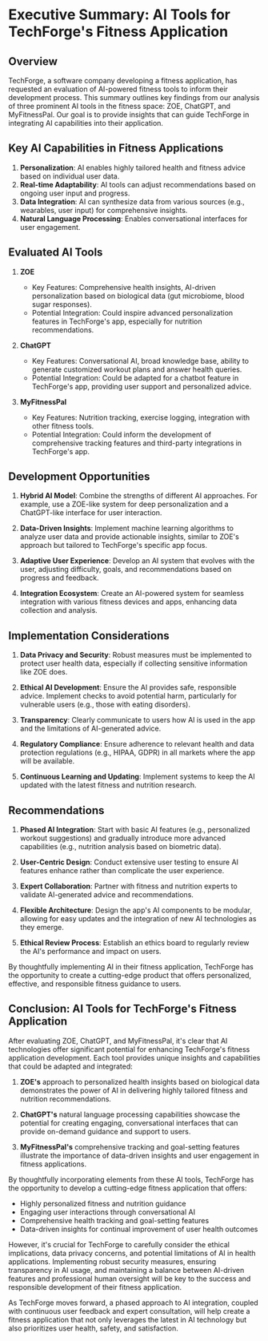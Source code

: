 # Executive Summary: AI Tools for TechForge's Fitness Application

## Overview
TechForge, a software company developing a fitness application, has requested an evaluation of AI-powered fitness tools to inform their development process. This summary outlines key findings from our analysis of three prominent AI tools in the fitness space: ZOE, ChatGPT, and MyFitnessPal. Our goal is to provide insights that can guide TechForge in integrating AI capabilities into their application.

## Key AI Capabilities in Fitness Applications

1. **Personalization**: AI enables highly tailored health and fitness advice based on individual user data.
2. **Real-time Adaptability**: AI tools can adjust recommendations based on ongoing user input and progress.
3. **Data Integration**: AI can synthesize data from various sources (e.g., wearables, user input) for comprehensive insights.
4. **Natural Language Processing**: Enables conversational interfaces for user engagement.

## Evaluated AI Tools

1. **ZOE**
   - Key Features: Comprehensive health insights, AI-driven personalization based on biological data (gut microbiome, blood sugar responses).
   - Potential Integration: Could inspire advanced personalization features in TechForge's app, especially for nutrition recommendations.

2. **ChatGPT**
   - Key Features: Conversational AI, broad knowledge base, ability to generate customized workout plans and answer health queries.
   - Potential Integration: Could be adapted for a chatbot feature in TechForge's app, providing user support and personalized advice.

3. **MyFitnessPal**
   - Key Features: Nutrition tracking, exercise logging, integration with other fitness tools.
   - Potential Integration: Could inform the development of comprehensive tracking features and third-party integrations in TechForge's app.

## Development Opportunities

1. **Hybrid AI Model**: Combine the strengths of different AI approaches. For example, use a ZOE-like system for deep personalization and a ChatGPT-like interface for user interaction.

2. **Data-Driven Insights**: Implement machine learning algorithms to analyze user data and provide actionable insights, similar to ZOE's approach but tailored to TechForge's specific app focus.

3. **Adaptive User Experience**: Develop an AI system that evolves with the user, adjusting difficulty, goals, and recommendations based on progress and feedback.

4. **Integration Ecosystem**: Create an AI-powered system for seamless integration with various fitness devices and apps, enhancing data collection and analysis.

## Implementation Considerations

1. **Data Privacy and Security**: Robust measures must be implemented to protect user health data, especially if collecting sensitive information like ZOE does.

2. **Ethical AI Development**: Ensure the AI provides safe, responsible advice. Implement checks to avoid potential harm, particularly for vulnerable users (e.g., those with eating disorders).

3. **Transparency**: Clearly communicate to users how AI is used in the app and the limitations of AI-generated advice.

4. **Regulatory Compliance**: Ensure adherence to relevant health and data protection regulations (e.g., HIPAA, GDPR) in all markets where the app will be available.

5. **Continuous Learning and Updating**: Implement systems to keep the AI updated with the latest fitness and nutrition research.

## Recommendations

1. **Phased AI Integration**: Start with basic AI features (e.g., personalized workout suggestions) and gradually introduce more advanced capabilities (e.g., nutrition analysis based on biometric data).

2. **User-Centric Design**: Conduct extensive user testing to ensure AI features enhance rather than complicate the user experience.

3. **Expert Collaboration**: Partner with fitness and nutrition experts to validate AI-generated advice and recommendations.

4. **Flexible Architecture**: Design the app's AI components to be modular, allowing for easy updates and the integration of new AI technologies as they emerge.

5. **Ethical Review Process**: Establish an ethics board to regularly review the AI's performance and impact on users.

By thoughtfully implementing AI in their fitness application, TechForge has the opportunity to create a cutting-edge product that offers personalized, effective, and responsible fitness guidance to users.

## Conclusion: AI Tools for TechForge's Fitness Application

After evaluating ZOE, ChatGPT, and MyFitnessPal, it's clear that AI technologies offer significant potential for enhancing TechForge's fitness application development. Each tool provides unique insights and capabilities that could be adapted and integrated:

1. **ZOE's** approach to personalized health insights based on biological data demonstrates the power of AI in delivering highly tailored fitness and nutrition recommendations.

2. **ChatGPT's** natural language processing capabilities showcase the potential for creating engaging, conversational interfaces that can provide on-demand guidance and support to users.

3. **MyFitnessPal's** comprehensive tracking and goal-setting features illustrate the importance of data-driven insights and user engagement in fitness applications.

By thoughtfully incorporating elements from these AI tools, TechForge has the opportunity to develop a cutting-edge fitness application that offers:

- Highly personalized fitness and nutrition guidance
- Engaging user interactions through conversational AI
- Comprehensive health tracking and goal-setting features
- Data-driven insights for continual improvement of user health outcomes

However, it's crucial for TechForge to carefully consider the ethical implications, data privacy concerns, and potential limitations of AI in health applications. Implementing robust security measures, ensuring transparency in AI usage, and maintaining a balance between AI-driven features and professional human oversight will be key to the success and responsible development of their fitness application.

As TechForge moves forward, a phased approach to AI integration, coupled with continuous user feedback and expert consultation, will help create a fitness application that not only leverages the latest in AI technology but also prioritizes user health, safety, and satisfaction.

